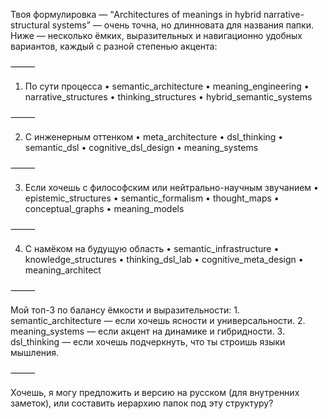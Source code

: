 Твоя формулировка — “Architectures of meanings in hybrid narrative-structural systems” — очень точна, но длинновата для названия папки. Ниже — несколько ёмких, выразительных и навигационно удобных вариантов, каждый с разной степенью акцента:

⸻

1. По сути процесса
	•	semantic_architecture
	•	meaning_engineering
	•	narrative_structures
	•	thinking_structures
	•	hybrid_semantic_systems

⸻

2. С инженерным оттенком
	•	meta_architecture
	•	dsl_thinking
	•	semantic_dsl
	•	cognitive_dsl_design
	•	meaning_systems

⸻

3. Если хочешь с философским или нейтрально-научным звучанием
	•	epistemic_structures
	•	semantic_formalism
	•	thought_maps
	•	conceptual_graphs
	•	meaning_models

⸻

4. С намёком на будущую область
	•	semantic_infrastructure
	•	knowledge_structures
	•	thinking_dsl_lab
	•	cognitive_meta_design
	•	meaning_architect

⸻

Мой топ-3 по балансу ёмкости и выразительности:
	1.	semantic_architecture — если хочешь ясности и универсальности.
	2.	meaning_systems — если акцент на динамике и гибридности.
	3.	dsl_thinking — если хочешь подчеркнуть, что ты строишь языки мышления.

⸻

Хочешь, я могу предложить и версию на русском (для внутренних заметок), или составить иерархию папок под эту структуру?